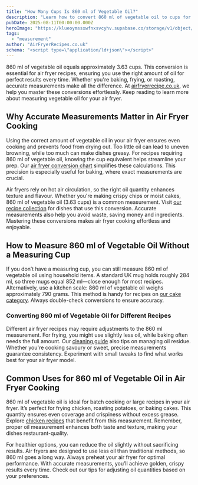 ```yaml
---
title: "How Many Cups Is 860 ml of Vegetable Oil?"
description: "Learn how to convert 860 ml of vegetable oil to cups for perfect air fryer cooking. Get accurate measurements for baking and frying in seconds!"
pubDate: 2025-08-11T00:00:00.000Z
heroImage: "https://klueoymssxwfnxsvcyhv.supabase.co/storage/v1/object/public/md/how-many-cups-is-860-ml-of-vegetable-oil-7bd151f4.webp"
tags:
  - "measurement"
author: "AirFryerRecipes.co.uk"
schema: "<script type=\"application/ld+json\"></script>"
---
```


<p>860 ml of vegetable oil equals approximately 3.63 cups. This conversion is essential for air fryer recipes, ensuring you use the right amount of oil for perfect results every time. Whether you're baking, frying, or roasting, accurate measurements make all the difference. At <a href=https://www.airfryerrecipe.co.uk>airfryerrecipe.co.uk</a>, we help you master these conversions effortlessly. Keep reading to learn more about measuring vegetable oil for your air fryer.</p>

<h2>Why Accurate Measurements Matter in Air Fryer Cooking</h2>
<p>Using the correct amount of vegetable oil in your air fryer ensures even cooking and prevents food from drying out. Too little oil can lead to uneven browning, while too much can make dishes greasy. For recipes requiring 860 ml of vegetable oil, knowing the cup equivalent helps streamline your prep. Our <a href=https://www.airfryerrecipe.co.uk/air-fryer-conversion-chart>air fryer conversion chart</a> simplifies these calculations. This precision is especially useful for baking, where exact measurements are crucial.</p>

<p>Air fryers rely on hot air circulation, so the right oil quantity enhances texture and flavour. Whether you're making crispy chips or moist cakes, 860 ml of vegetable oil (3.63 cups) is a common measurement. Visit <a href=https://www.airfryerrecipe.co.uk/recipes>our recipe collection</a> for dishes that use this conversion. Accurate measurements also help you avoid waste, saving money and ingredients. Mastering these conversions makes air fryer cooking effortless and enjoyable.</p>

<h2>How to Measure 860 ml of Vegetable Oil Without a Measuring Cup</h2>
<p>If you don’t have a measuring cup, you can still measure 860 ml of vegetable oil using household items. A standard UK mug holds roughly 284 ml, so three mugs equal 852 ml—close enough for most recipes. Alternatively, use a kitchen scale: 860 ml of vegetable oil weighs approximately 790 grams. This method is handy for recipes on <a href=https://www.airfryerrecipe.co.uk/recipe-category/cakes>our cake category</a>. Always double-check conversions to ensure accuracy.</p>

<h3>Converting 860 ml of Vegetable Oil for Different Recipes</h3>
<p>Different air fryer recipes may require adjustments to the 860 ml measurement. For frying, you might use slightly less oil, while baking often needs the full amount. Our <a href=https://www.airfryerrecipe.co.uk/air-fryer-cleaner>cleaning guide</a> also tips on managing oil residue. Whether you're cooking savoury or sweet, precise measurements guarantee consistency. Experiment with small tweaks to find what works best for your air fryer model.</p>

<h2>Common Uses for 860 ml of Vegetable Oil in Air Fryer Cooking</h2>
<p>860 ml of vegetable oil is ideal for batch cooking or large recipes in your air fryer. It’s perfect for frying chicken, roasting potatoes, or baking cakes. This quantity ensures even coverage and crispiness without excess grease. Explore <a href=https://www.airfryerrecipe.co.uk/recipe-category/chicken>chicken recipes</a> that benefit from this measurement. Remember, proper oil measurement enhances both taste and texture, making your dishes restaurant-quality.</p>

<p>For healthier options, you can reduce the oil slightly without sacrificing results. Air fryers are designed to use less oil than traditional methods, so 860 ml goes a long way. Always preheat your air fryer for optimal performance. With accurate measurements, you’ll achieve golden, crispy results every time. Check out our tips for adjusting oil quantities based on your preferences.</p>